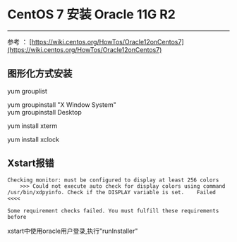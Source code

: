 # CentOS 7 安装 Oracle 11G R2

---

参考 ： [https://wiki.centos.org/HowTos/Oracle12onCentos7](https://wiki.centos.org/HowTos/Oracle12onCentos7)

## 图形化方式安装

yum grouplist

yum groupinstall "X Window System"  
yum groupinstall Desktop

yum install xterm

yum install xclock

## Xstart报错

```
Checking monitor: must be configured to display at least 256 colors
    >>> Could not execute auto check for display colors using command /usr/bin/xdpyinfo. Check if the DISPLAY variable is set.    Failed <<<<

Some requirement checks failed. You must fulfill these requirements before
```

xstart中使用oracle用户登录,执行"runInstaller"

